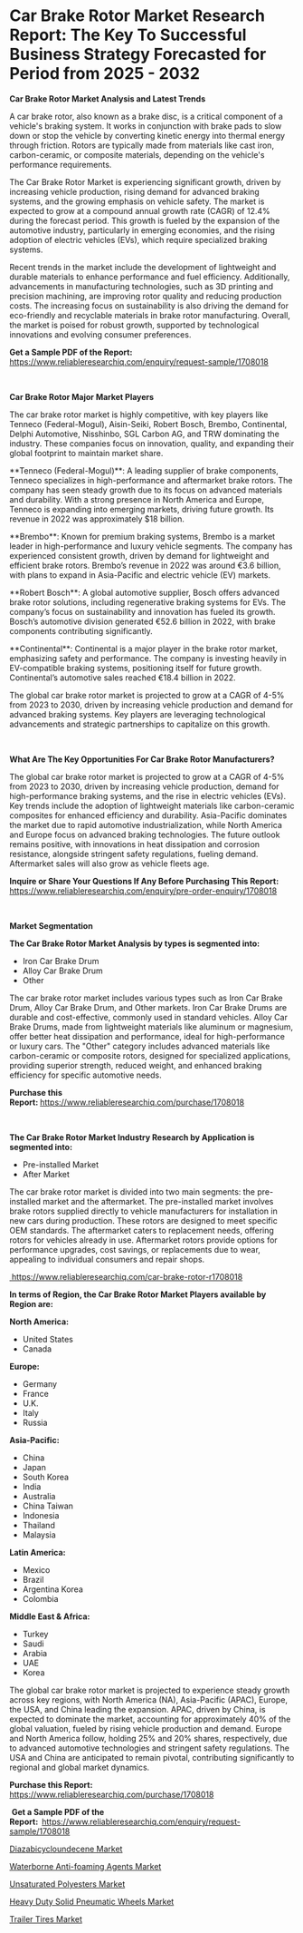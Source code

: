 <p><h1>Car Brake Rotor Market Research Report: The Key To Successful Business Strategy Forecasted for Period from 2025 - 2032</h1></p><p><strong>Car Brake Rotor Market Analysis and Latest Trends</strong></p>
<p><p>A car brake rotor, also known as a brake disc, is a critical component of a vehicle's braking system. It works in conjunction with brake pads to slow down or stop the vehicle by converting kinetic energy into thermal energy through friction. Rotors are typically made from materials like cast iron, carbon-ceramic, or composite materials, depending on the vehicle's performance requirements.</p><p>The Car Brake Rotor Market is experiencing significant growth, driven by increasing vehicle production, rising demand for advanced braking systems, and the growing emphasis on vehicle safety. The market is expected to grow at a compound annual growth rate (CAGR) of 12.4% during the forecast period. This growth is fueled by the expansion of the automotive industry, particularly in emerging economies, and the rising adoption of electric vehicles (EVs), which require specialized braking systems.</p><p>Recent trends in the market include the development of lightweight and durable materials to enhance performance and fuel efficiency. Additionally, advancements in manufacturing technologies, such as 3D printing and precision machining, are improving rotor quality and reducing production costs. The increasing focus on sustainability is also driving the demand for eco-friendly and recyclable materials in brake rotor manufacturing. Overall, the market is poised for robust growth, supported by technological innovations and evolving consumer preferences.</p></p>
<p><strong>Get a Sample PDF of the Report:&nbsp;</strong> <a href="https://www.reliableresearchiq.com/enquiry/request-sample/1708018?utm_campaign=1159&utm_medium=2&utm_source=Github&utm_content=ia&utm_term=22012025&utm_id=car-brake-rotor">https://www.reliableresearchiq.com/enquiry/request-sample/1708018</a></p>
<p>&nbsp;</p>
<p><strong>Car Brake Rotor Major Market Players</strong></p>
<p><p>The car brake rotor market is highly competitive, with key players like Tenneco (Federal-Mogul), Aisin-Seiki, Robert Bosch, Brembo, Continental, Delphi Automotive, Nisshinbo, SGL Carbon AG, and TRW dominating the industry. These companies focus on innovation, quality, and expanding their global footprint to maintain market share.</p><p>**Tenneco (Federal-Mogul)**: A leading supplier of brake components, Tenneco specializes in high-performance and aftermarket brake rotors. The company has seen steady growth due to its focus on advanced materials and durability. With a strong presence in North America and Europe, Tenneco is expanding into emerging markets, driving future growth. Its revenue in 2022 was approximately $18 billion.</p><p>**Brembo**: Known for premium braking systems, Brembo is a market leader in high-performance and luxury vehicle segments. The company has experienced consistent growth, driven by demand for lightweight and efficient brake rotors. Brembo’s revenue in 2022 was around €3.6 billion, with plans to expand in Asia-Pacific and electric vehicle (EV) markets.</p><p>**Robert Bosch**: A global automotive supplier, Bosch offers advanced brake rotor solutions, including regenerative braking systems for EVs. The company’s focus on sustainability and innovation has fueled its growth. Bosch’s automotive division generated €52.6 billion in 2022, with brake components contributing significantly.</p><p>**Continental**: Continental is a major player in the brake rotor market, emphasizing safety and performance. The company is investing heavily in EV-compatible braking systems, positioning itself for future growth. Continental’s automotive sales reached €18.4 billion in 2022.</p><p>The global car brake rotor market is projected to grow at a CAGR of 4-5% from 2023 to 2030, driven by increasing vehicle production and demand for advanced braking systems. Key players are leveraging technological advancements and strategic partnerships to capitalize on this growth.</p></p>
<p>&nbsp;</p>
<p><strong>What Are The Key Opportunities For Car Brake Rotor Manufacturers?</strong></p>
<p><p>The global car brake rotor market is projected to grow at a CAGR of 4-5% from 2023 to 2030, driven by increasing vehicle production, demand for high-performance braking systems, and the rise in electric vehicles (EVs). Key trends include the adoption of lightweight materials like carbon-ceramic composites for enhanced efficiency and durability. Asia-Pacific dominates the market due to rapid automotive industrialization, while North America and Europe focus on advanced braking technologies. The future outlook remains positive, with innovations in heat dissipation and corrosion resistance, alongside stringent safety regulations, fueling demand. Aftermarket sales will also grow as vehicle fleets age.</p></p>
<p><strong>Inquire or Share Your Questions If Any Before Purchasing This Report:</strong> <a href="https://www.reliableresearchiq.com/enquiry/pre-order-enquiry/1708018?utm_campaign=1159&utm_medium=2&utm_source=Github&utm_content=ia&utm_term=22012025&utm_id=car-brake-rotor">https://www.reliableresearchiq.com/enquiry/pre-order-enquiry/1708018</a></p>
<p>&nbsp;</p>
<p><strong>Market Segmentation</strong></p>
<p><strong>The Car Brake Rotor Market Analysis by types is segmented into:</strong></p>
<p><ul><li>Iron Car Brake Drum</li><li>Alloy Car Brake Drum</li><li>Other</li></ul></p>
<p><p>The car brake rotor market includes various types such as Iron Car Brake Drum, Alloy Car Brake Drum, and Other markets. Iron Car Brake Drums are durable and cost-effective, commonly used in standard vehicles. Alloy Car Brake Drums, made from lightweight materials like aluminum or magnesium, offer better heat dissipation and performance, ideal for high-performance or luxury cars. The "Other" category includes advanced materials like carbon-ceramic or composite rotors, designed for specialized applications, providing superior strength, reduced weight, and enhanced braking efficiency for specific automotive needs.</p></p>
<p><strong>Purchase this Report:&nbsp;</strong><a href="https://www.reliableresearchiq.com/purchase/1708018?utm_campaign=1159&utm_medium=2&utm_source=Github&utm_content=ia&utm_term=22012025&utm_id=car-brake-rotor">https://www.reliableresearchiq.com/purchase/1708018</a></p>
<p>&nbsp;</p>
<p><strong>The Car Brake Rotor Market Industry Research by Application is segmented into:</strong></p>
<p><ul><li>Pre-installed Market</li><li>After Market</li></ul></p>
<p><p>The car brake rotor market is divided into two main segments: the pre-installed market and the aftermarket. The pre-installed market involves brake rotors supplied directly to vehicle manufacturers for installation in new cars during production. These rotors are designed to meet specific OEM standards. The aftermarket caters to replacement needs, offering rotors for vehicles already in use. Aftermarket rotors provide options for performance upgrades, cost savings, or replacements due to wear, appealing to individual consumers and repair shops.</p></p>
<p><a href="https://www.reliableresearchiq.com/car-brake-rotor-r1708018?utm_campaign=1159&utm_medium=2&utm_source=Github&utm_content=ia&utm_term=22012025&utm_id=car-brake-rotor">&nbsp;https://www.reliableresearchiq.com/car-brake-rotor-r1708018</a></p>
<p><strong>In terms of Region, the Car Brake Rotor Market Players available by Region are:</strong></p>
<p>
    <p> <strong> North America: </strong>
        <ul>
            <li>United States</li>
            <li>Canada</li>
        </ul>
        </p> 
    <p> <strong> Europe: </strong>
        <ul>
            <li>Germany</li>
            <li>France</li>
            <li>U.K.</li>
            <li>Italy</li>
            <li>Russia</li>
        </ul>
        </p> 
    <p> <strong> Asia-Pacific: </strong>
        <ul>
            <li>China</li>
            <li>Japan</li>
            <li>South Korea</li>
            <li>India</li>
            <li>Australia</li>
            <li>China Taiwan</li>
            <li>Indonesia</li>
            <li>Thailand</li>
            <li>Malaysia</li>
        </ul>
        </p> 
    <p> <strong> Latin America: </strong>
        <ul>
            <li>Mexico</li>
            <li>Brazil</li>
            <li>Argentina Korea</li>
            <li>Colombia</li>
        </ul>
        </p> 
    <p> <strong> Middle East & Africa: </strong>
        <ul>
            <li>Turkey</li>
            <li>Saudi</li>
            <li>Arabia</li>
            <li>UAE</li>
            <li>Korea</li>
        </ul>
    </p>
    </p>
<p><p>The global car brake rotor market is projected to experience steady growth across key regions, with North America (NA), Asia-Pacific (APAC), Europe, the USA, and China leading the expansion. APAC, driven by China, is expected to dominate the market, accounting for approximately 40% of the global valuation, fueled by rising vehicle production and demand. Europe and North America follow, holding 25% and 20% shares, respectively, due to advanced automotive technologies and stringent safety regulations. The USA and China are anticipated to remain pivotal, contributing significantly to regional and global market dynamics.</p></p>
<p><strong>Purchase this Report: </strong><a href="https://www.reliableresearchiq.com/purchase/1708018?utm_campaign=1159&utm_medium=2&utm_source=Github&utm_content=ia&utm_term=22012025&utm_id=car-brake-rotor">https://www.reliableresearchiq.com/purchase/1708018</a></p>
<p>&nbsp;<strong>Get a Sample PDF of the Report:&nbsp;&nbsp;</strong><a href="https://www.reliableresearchiq.com/enquiry/request-sample/1708018?utm_campaign=1159&utm_medium=2&utm_source=Github&utm_content=ia&utm_term=22012025&utm_id=car-brake-rotor">https://www.reliableresearchiq.com/enquiry/request-sample/1708018</a></p>
<p><strong></strong></p>
<p><p><a href="https://www.linkedin.com/pulse/foreign-opportunities-market-dynamics-diazabicycloundecene-k4z8c?utm_campaign=1159&utm_medium=2&utm_source=Github&utm_content=ia&utm_term=22012025&utm_id=car-brake-rotor">Diazabicycloundecene Market</a></p><p><a href="https://www.linkedin.com/pulse/comprehensive-growth-study-waterborne-anti-foaming-zi2kc?utm_campaign=1159&utm_medium=2&utm_source=Github&utm_content=ia&utm_term=22012025&utm_id=car-brake-rotor">Waterborne Anti-foaming Agents Market</a></p><p><a href="https://www.linkedin.com/pulse/in-depth-investigation-unsaturated-polyesters-market-projected-5ct8e?utm_campaign=1159&utm_medium=2&utm_source=Github&utm_content=ia&utm_term=22012025&utm_id=car-brake-rotor">Unsaturated Polyesters Market</a></p><p><a href="https://github.com/mcmackinj33/Market-Research-Report-List-1/blob/main/heavy-duty-solid-pneumatic-wheels-market.md?utm_campaign=1159&utm_medium=2&utm_source=Github&utm_content=ia&utm_term=22012025&utm_id=car-brake-rotor">Heavy Duty Solid Pneumatic Wheels Market</a></p><p><a href="https://github.com/schwminh2001101/Market-Research-Report-List-1/blob/main/trailer-tires-market.md?utm_campaign=1159&utm_medium=2&utm_source=Github&utm_content=ia&utm_term=22012025&utm_id=car-brake-rotor">Trailer Tires Market</a></p></p>